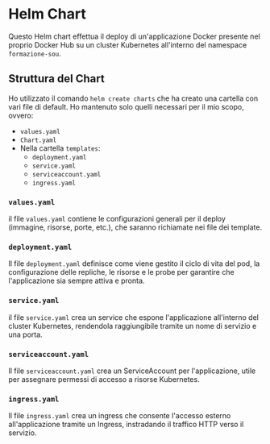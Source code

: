 # Helm Chart

Questo Helm chart effettua il deploy di un'applicazione Docker presente nel proprio Docker Hub su un cluster Kubernetes all'interno del namespace `formazione-sou`.

## Struttura del Chart

Ho utilizzato il comando `helm create charts` che ha creato una cartella con vari file di default. Ho mantenuto solo quelli necessari per il mio scopo, ovvero:

- `values.yaml`
- `Chart.yaml`
- Nella cartella `templates`:
  - `deployment.yaml`
  - `service.yaml`
  - `serviceaccount.yaml`
  - `ingress.yaml`

### `values.yaml`
il file `values.yaml` contiene le configurazioni generali per il deploy (immagine, risorse, porte, etc.), che saranno richiamate nei file dei template.

### `deployment.yaml`
Il file `deployment.yaml` definisce come viene gestito il ciclo di vita del pod, la configurazione delle repliche, le risorse e le probe per garantire che l'applicazione sia sempre attiva e pronta.

### `service.yaml`
il file `service.yaml` crea un service che espone l'applicazione all'interno del cluster Kubernetes, rendendola raggiungibile tramite un nome di servizio e una porta.

### `serviceaccount.yaml`
Il file `serviceaccount.yaml` crea un ServiceAccount per l'applicazione, utile per assegnare permessi di accesso a risorse Kubernetes.

### `ingress.yaml`
Il file `ingress.yaml` crea un ingress che consente l'accesso esterno all'applicazione tramite un Ingress, instradando il traffico HTTP verso il servizio.
